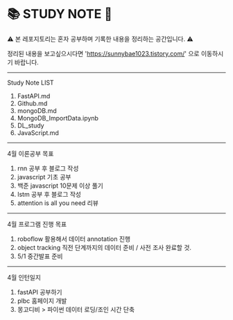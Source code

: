 # 📚 STUDY NOTE 📝

⚠️ 본 레포지토리는 혼자 공부하며 기록한 내용을 정리하는 공간입니다. ⚠️

정리된 내용을 보고싶으시다면 'https://sunnybae1023.tistory.com/' 으로 이동하시기 바랍니다.

---
Study Note LIST

1. FastAPI.md
2. Github.md
3. mongoDB.md
4. MongoDB_ImportData.ipynb
5. DL_study
6. JavaScript.md


---
4월 이론공부 목표

1. rnn 공부 후 블로그 작성
2. javascript 기초 공부
3. 백준 javascript 10문제 이상 풀기
4. lstm 공부 후 블로그 작성
5. attention is all you need 리뷰

---
4월 프로그램 진행 목표

1. roboflow 활용해서 데이터 annotation 진행
2. object tracking 직전 단계까지의 데이터 준비 / 사전 조사 완료할 것.
3. 5/1 중간발표 준비

---
4월 인턴일지

1. fastAPI 공부하기
2. plbc 홈페이지 개발
3. 몽고디비 > 파이썬 데이터 로딩/조인 시간 단축
